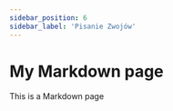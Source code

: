 ```yaml
---
sidebar_position: 6
sidebar_label: 'Pisanie Zwojów'
---
```



# My Markdown page

This is a Markdown page